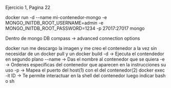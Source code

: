 Ejercicio 1, Pagina 22

docker run -d --name mi-contenedor-mongo -e MONGO_INITDB_ROOT_USERNAME=admin -e MONGO_INITDB_ROOT_PASSWORD=1234 -p 27017:27017 mongo

Dentro de mongo DB compass -> advanced connection options

docker run me descargo la imagen y me creo el contenedor a la vez sin necesidar de un docker pull y un docker build
-d -> Ejecuta el contendedor en segundo plano
--name  -> Das el nombre al contenedor que se quiera
-e  -> Ordenes especificas del contenedor que aparecen en la instrucciones su uso
-p  -> Mapea el puerto del host(1) con el del contenedor(2)
docker exec -it ID -> Te permite interactuar en la shell del contenedor luego indicar bash o sh
